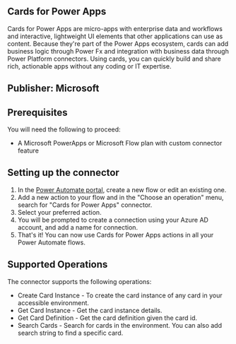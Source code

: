 ﻿## Cards for Power Apps
Cards for Power Apps are micro-apps with enterprise data and workflows and interactive, lightweight UI elements that other applications can use as content. Because they're part of the Power Apps ecosystem, cards can add business logic through Power Fx and integration with business data through Power Platform connectors. Using cards, you can quickly build and share rich, actionable apps without any coding or IT expertise.

## Publisher: Microsoft ​

## Prerequisites
You will need the following to proceed:
* A Microsoft PowerApps or Microsoft Flow plan with custom connector feature

## Setting up the connector
1. In the [Power Automate portal](https://make.powerautomate.com/), create a new flow or edit an existing one. 
2. Add a new action to your flow and in the "Choose an operation" menu, search for "Cards for Power Apps" connector. 
3. Select your preferred action.
4. You will be prompted to create a connection using your Azure AD account, and add a name for connection.
5. That's it! You can now use Cards for Power Apps actions in all your Power Automate flows. 

## Supported Operations
The connector supports the following operations:
* Create Card Instance - To create the card instance of any card in your accessible environment. 
* Get Card Instance - Get the card instance details.
* Get Card Definition - Get the card definition given the card id.
* Search Cards - Search for cards in the environment. You can also add search string to find a specific card.